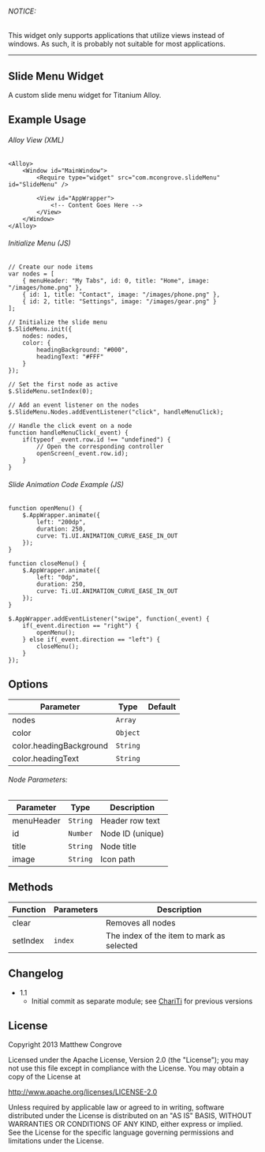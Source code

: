 ###### NOTICE:
This widget only supports applications that utilize views instead of windows. As such, it is probably not suitable for most applications.

---

Slide Menu Widget
-------------------
A custom slide menu widget for Titanium Alloy.

Example Usage
-------------

###### Alloy View (XML)

	<Alloy>
		<Window id="MainWindow">
			<Require type="widget" src="com.mcongrove.slideMenu" id="SlideMenu" />
			
			<View id="AppWrapper">
				<!-- Content Goes Here -->
			</View>
		</Window>
	</Alloy>

###### Initialize Menu (JS)

	// Create our node items
	var nodes = [
		{ menuHeader: "My Tabs", id: 0, title: "Home", image: "/images/home.png" },
		{ id: 1, title: "Contact", image: "/images/phone.png" },
		{ id: 2, title: "Settings", image: "/images/gear.png" }
	];
	
	// Initialize the slide menu
	$.SlideMenu.init({
		nodes: nodes,
		color: {
			headingBackground: "#000",
			headingText: "#FFF"
		}
	});
	
	// Set the first node as active
	$.SlideMenu.setIndex(0);
	
	// Add an event listener on the nodes
	$.SlideMenu.Nodes.addEventListener("click", handleMenuClick);
	
	// Handle the click event on a node
	function handleMenuClick(_event) {
		if(typeof _event.row.id !== "undefined") {
			// Open the corresponding controller
			openScreen(_event.row.id);
		}
	}

###### Slide Animation Code Example (JS)

	function openMenu() {
		$.AppWrapper.animate({
			left: "200dp",
			duration: 250,
			curve: Ti.UI.ANIMATION_CURVE_EASE_IN_OUT
		});
	}
	
	function closeMenu() {
		$.AppWrapper.animate({
			left: "0dp",
			duration: 250,
			curve: Ti.UI.ANIMATION_CURVE_EASE_IN_OUT
		});
	}
	
	$.AppWrapper.addEventListener("swipe", function(_event) {
		if(_event.direction == "right") {
			openMenu();
		} else if(_event.direction == "left") {
			closeMenu();
		}
	});

Options
-------
Parameter               | Type     | Default |
------------------------|----------|---------|
nodes                   | `Array`  |         |
color                   | `Object` |         | 
color.headingBackground | `String` |         |
color.headingText       | `String` |         |

###### Node Parameters:

Parameter  | Type     | Description      |
-----------|----------|------------------|
menuHeader | `String` | Header row text  |
id         | `Number` | Node ID (unique) |
title      | `String` | Node title       |
image      | `String` | Icon path        |


Methods
-------
Function    | Parameters  | Description                               |
------------|-------------|-------------------------------------------|
clear       |             | Removes all nodes                         |
setIndex    | `index`     | The index of the item to mark as selected |

Changelog
---------
* 1.1
	* Initial commit as separate module; see [ChariTi](https://github.com/mcongrove/ChariTi/tree/master/app/widgets) for previous versions

License
-------

Copyright 2013 Matthew Congrove

Licensed under the Apache License, Version 2.0 (the "License");
you may not use this file except in compliance with the License.
You may obtain a copy of the License at

   http://www.apache.org/licenses/LICENSE-2.0

Unless required by applicable law or agreed to in writing, software
distributed under the License is distributed on an "AS IS" BASIS,
WITHOUT WARRANTIES OR CONDITIONS OF ANY KIND, either express or implied.
See the License for the specific language governing permissions and
limitations under the License.